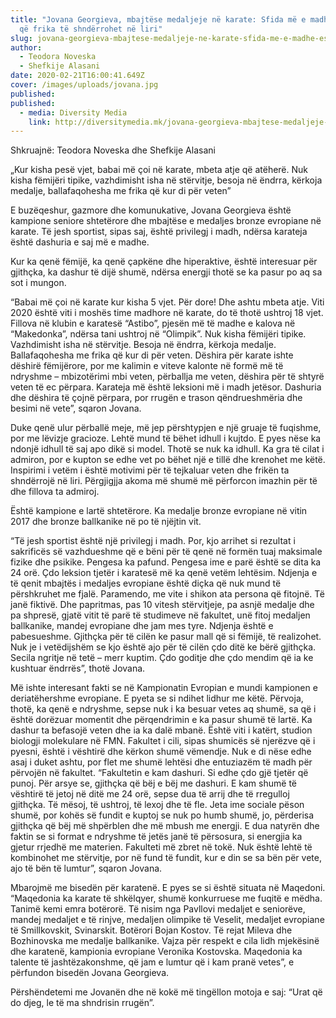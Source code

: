 ```yaml
---
title: "Jovana Georgieva, mbajtëse medaljeje në karate: Sfida më e madhe është
  që frika të shndërrohet në liri"
slug: jovana-georgieva-mbajtese-medaljeje-ne-karate-sfida-me-e-madhe-eshte-qe-frika-te-shnderrohet-ne-liri
author:
  - Teodora Noveska
  - Shefkije Alasani
date: 2020-02-21T16:00:41.649Z
cover: /images/uploads/jovana.jpg
published:
published:
  - media: Diversity Media
    link: http://diversitymedia.mk/jovana-georgieva-mbajtese-medaljeje-ne-karate-sfida-me-e-madhe-eshte-qe-frika-te-shnderrohet-ne-liri/
---
```


Shkruajnë: Teodora Noveska dhe Shefkije Alasani

„Kur kisha pesë vjet, babai më çoi në karate, mbeta atje që atëherë. Nuk kisha fëmijëri tipike, vazhdimisht isha në stërvitje, besoja në ëndrra, kërkoja medalje, ballafaqohesha me frika që kur di për veten”

E buzëqeshur, gazmore dhe komunukative, Jovana Georgieva është kampione seniore shtetërore dhe mbajtëse e medaljes bronze evropiane në karate. Të jesh sportist, sipas saj, është privilegj i madh, ndërsa karateja është dashuria e saj më e madhe.

Kur ka qenë fëmijë, ka qenë çapkëne dhe hiperaktive, është interesuar për gjithçka, ka dashur të dijë shumë, ndërsa energji thotë se ka pasur po aq sa sot i mungon.

“Babai më çoi në karate kur kisha 5 vjet. Për dore! Dhe ashtu mbeta atje. Viti 2020 është viti i moshës time madhore në karate, do të thotë ushtroj 18 vjet. Fillova në klubin e karatesë “Astibo”, pjesën më të madhe e kalova në “Makedonka”, ndërsa tani ushtroj në “Olimpik”. Nuk kisha fëmijëri tipike. Vazhdimisht isha në stërvitje. Besoja në ëndrra, kërkoja medalje. Ballafaqohesha me frika që kur di për veten. Dëshira për karate ishte dëshirë fëmijërore, por me kalimin e viteve kalonte në formë më të ndryshme – mbizotërimi mbi veten, përballja me veten, dëshira për të shtyrë veten të ec përpara. Karateja më është leksioni më i madh jetësor. Dashuria dhe dëshira të çojnë përpara, por rrugën e trason qëndrueshmëria dhe besimi në vete”, sqaron Jovana.

Duke qenë ulur përballë meje, më jep përshtypjen e një gruaje të fuqishme, por me lëvizje gracioze. Lehtë mund të bëhet idhull i kujtdo. E pyes nëse ka ndonjë idhull të saj apo dikë si model. Thotë se nuk ka idhull. Ka gra të cilat i admiron, por e kupton se edhe vet po bëhet një e tillë dhe krenohet me këtë. Inspirimi i vetëm i është motivimi për të tejkaluar veten dhe frikën ta shndërrojë në liri. Përgjigjja akoma më shumë më përforcon imazhin për të dhe fillova ta admiroj.

Është kampione e lartë shtetërore. Ka medalje bronze evropiane në vitin 2017 dhe bronze ballkanike në po të njëjtin vit.

“Të jesh sportist është një privilegj i madh. Por, kjo arrihet si rezultat i sakrificës së vazhdueshme që e bëni për të qenë në formën tuaj maksimale fizike dhe psikike. Pengesa ka pafund. Pengesa ime e parë është se dita ka 24 orë. Çdo leksion tjetër i karatesë më ka qenë vetëm lehtësim. Ndjenja e të qenit mbajtës i medaljes evropiane është diçka që nuk mund të përshkruhet me fjalë. Paramendo, me vite i shikon ata persona që fitojnë. Të janë fiktivë. Dhe papritmas, pas 10 vitesh stërvitjeje, pa asnjë medalje dhe pa shpresë, gjatë vitit të parë të studimeve në fakultet, unë fitoj medaljen ballkanike, mandej evropiane dhe jam mes tyre. Ndjenja është e pabesueshme. Gjithçka për të cilën ke pasur mall që si fëmijë, të realizohet. Nuk je i vetëdijshëm se kjo është ajo për të cilën çdo ditë ke bërë gjithçka. Secila ngritje në tetë – merr kuptim. Çdo goditje dhe çdo mendim që ia ke kushtuar ëndrrës”, thotë Jovana.

Më ishte interesant fakti se në Kampionatin Evropian e mundi kampionen e deriatëhershme evropiane. E pyeta se si ndihet lidhur me këtë. Përvoja, thotë, ka qenë e ndryshme, sepse nuk i ka besuar vetes aq shumë, sa që i është dorëzuar momentit dhe përqendrimin e ka pasur shumë të lartë. Ka dashur ta befasojë veten dhe ia ka dalë mbanë.
Është viti i katërt, studion biologji molekulare në FMN. Fakultet i cili, sipas shumicës së njerëzve që i pyesni, është i vështirë dhe kërkon shumë vëmendje. Nuk e di nëse edhe asaj i duket ashtu, por flet me shumë lehtësi dhe entuziazëm të madh për përvojën në fakultet.
“Fakultetin e kam dashuri. Si edhe çdo gjë tjetër që punoj. Për arsye se, gjithçka që bëj e bëj me dashuri. E kam shumë të vështirë të jetoj në ditë me 24 orë, sepse dua të arrij dhe të rregulloj gjithçka. Të mësoj, të ushtroj, të lexoj dhe të fle. Jeta ime sociale pëson shumë, por kohës së fundit e kuptoj se nuk po humb shumë, jo, përderisa gjithçka që bëj më shpërblen dhe më mbush me energji. E dua natyrën dhe faktin se si format e ndryshme të jetës janë të përsosura, si energjia ka gjetur rrjedhë me materien. Fakulteti më zbret në tokë. Nuk është lehtë të kombinohet me stërvitje, por në fund të fundit, kur e din se sa bën për vete, ajo të bën të lumtur”, sqaron Jovana.

Mbarojmë me bisedën për karatenë. E pyes se si është situata në Maqedoni.
“Maqedonia ka karate të shkëlqyer, shumë konkurruese me fuqitë e mëdha. Tanimë kemi emra botërorë. Të nisim nga Pavllovi medaljet e seniorëve, mandej medaljet e të rinjve, medaljen olimpike të Veselit, medaljet evropiane të Smillkovskit, Svinarskit. Botërori Bojan Kostov. Të rejat Mileva dhe Bozhinovska me medalje ballkanike. Vajza për respekt e cila lidh mjekësinë dhe karatenë, kampionia evropiane Veronika Kostovska. Maqedonia ka talente të jashtëzakonshme, që jam e lumtur që i kam pranë vetes”, e përfundon bisedën Jovana Georgieva.

Përshëndetemi me Jovanën dhe në kokë më tingëllon motoja e saj: “Urat që do djeg, le të ma shndrisin rrugën”.
